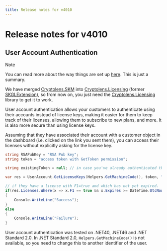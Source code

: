 ```yaml
---
title: Release notes for v4010
---
```


# Release notes for v4010

## User Account Authentication

> [!NOTE]
> You can read more about the way things are set up [here](https://help.cryptolens.io/licensing-models/user-login-intro). This is just a summary.

We have merged [Cryptolens.SKM](https://www.nuget.org/packages/Cryptolens.SKM/) into [Cryptolens.Licensing](https://www.nuget.org/packages/Cryptolens.Licensing/) (former [SKGLExtension](https://www.nuget.org/packages/SKGLExtension/)), so from now on, you just need the [Cryptolens.Licensing](https://www.nuget.org/packages/Cryptolens.Licensing/) library to get it to work.

User account authentication allows your customers to authenticate using their accounts instead of license keys, making it easier for them to keep track of their licenses, allowing them to subscribe to new plans, and more. It is also more secure than using license keys.

Assuming that they have associated their account with a customer object in the dashboard (i.e. clicked on the link you sent them), you can access their licenses without explicitly asking for the license key.

```cs
string RSAPubKey = "RSA Pub key";
string token = "access token with GetToken permission";

string existingToken = null; // in case you've already authenticated them once and the token is still valid.

var res = UserAccount.GetLicenseKeys(Helpers.GetMachineCode(), token, "TestApp", 5, RSAPubKey, existingToken);

// if they have a license with F1=true and which has not yet expired.
if(res.Licenses.Where(x => x.F1 == true && x.Expires >= DateTime.UtcNow).Count() > 0) 
{
    Console.WriteLine("Success");
}
else
{
    Console.WriteLine("Failure");
}
```

User account authentication was tested on .NET40, .NET46 and .NET Standard 2.0. In .NET Standard 2.0, `Helpers.GetMachineCode()` is not available, so you need to change this to another identifier of the user.